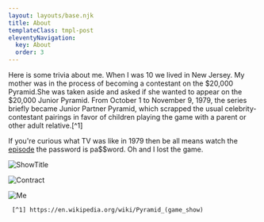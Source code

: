 ```yaml
---
layout: layouts/base.njk
title: About
templateClass: tmpl-post
eleventyNavigation:
  key: About
  order: 3
---
```



Here is some trivia about me. When I was 10 we lived in New Jersey. My mother was in the process of becoming a contestant on the $20,000 Pyramid.She was taken aside and asked if she wanted to appear on the $20,000 Junior Pyramid.
     From October 1 to November 9, 1979, the series briefly became Junior Partner Pyramid, which scrapped the usual celebrity-contestant pairings in favor of children playing the game with a parent or other adult relative.[^1]


If you're curious what TV was like in 1979 then be all means watch the [episode](https://vimeo.com/26595314) the password is pa$$word.
Oh and I lost the game.

![ShowTitle](../../img/Pyramid-title.jpg)

![Contract](../../img/contract.jpg)


![Me](../../img/Me-Mom.jpg)



     [^1] https://en.wikipedia.org/wiki/Pyramid_(game_show)
